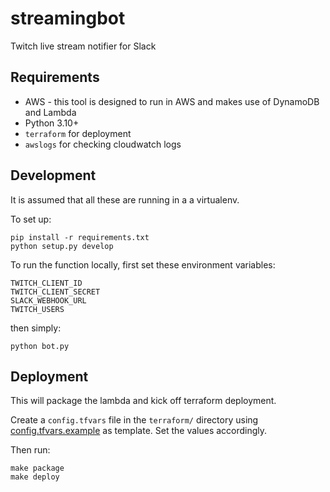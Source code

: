 # streamingbot

Twitch live stream notifier for Slack


## Requirements

* AWS - this tool is designed to run in AWS and makes use of DynamoDB and Lambda
* Python 3.10+
* `terraform` for deployment
* `awslogs` for checking cloudwatch logs


## Development

It is assumed that all these are running in a a virtualenv.

To set up:

```
pip install -r requirements.txt
python setup.py develop
```

To run the function locally, first set these environment variables:

```
TWITCH_CLIENT_ID
TWITCH_CLIENT_SECRET
SLACK_WEBHOOK_URL
TWITCH_USERS
```

then simply:

```
python bot.py
```


## Deployment

This will package the lambda and kick off terraform deployment.

Create a `config.tfvars` file in the `terraform/` directory using [config.tfvars.example](./terraform/config.tfvars.example) as template. Set the values accordingly.

Then run:

```
make package
make deploy
```
